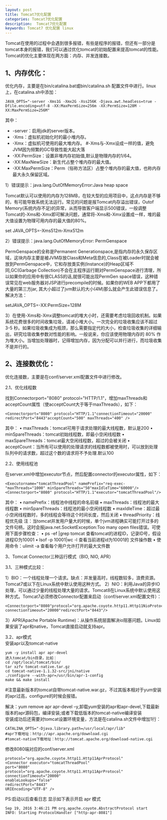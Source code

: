 ```yaml
---
layout: post
title: Tomcat7优化配置
categories: Tomcat7优化配置
description:  Tomcat7优化配置
keywords: Tomcat7 优化配置 linux
---
```



Tomcat在使用的过程中会遇到很多报错，有些是程序的报错，但还有一部分是tomcat本身的报错，我们可以通过优化tomcat的初始配置来提高tomcat的性能。Tomcat的优化主要体现在两方面：内存、并发连接数。

## 1、内存优化：
优化内存，主要是在bin/catalina.bat或bin/catalina.sh 配置文件中进行。linux上，在catalina.sh中添加：
```
JAVA_OPTS="-server -Xms1G -Xmx2G -Xss256K -Djava.awt.headless=true -Dfile.encoding=utf-8 -XX:MaxPermSize=256m -XX:PermSize=128M -XX:MaxPermSize=256M"
```
其中：
* -server：启用jdk的server版本。
* -Xms：虚拟机初始化时的最小堆内存。
* -Xmx：虚拟机可使用的最大堆内存。 #-Xms与-Xmx设成一样的值，避免JVM因为频繁的GC导致性能大起大落
* -XX:PermSize：设置非堆内存初始值,默认是物理内存的1/64。
* -XX:MaxNewSize：新生代占整个堆内存的最大值。
* -XX:MaxPermSize：Perm（俗称方法区）占整个堆内存的最大值，也称内存最大永久保留区域。

1）错误提示：java.lang.OutOfMemoryError:Java heap space

Tomcat默认可以使用的内存为128MB，在较大型的应用项目中，这点内存是不够的，有可能导致系统无法运行。常见的问题是报Tomcat内存溢出错误，Outof Memory(系统内存不足)的异常，从而导致客户端显示500错误，一般调整Tomcat的-Xms和-Xmx即可解决问题，通常将-Xms和-Xmx设置成一样，堆的最大值设置为物理可用内存的最大值的80%。

set JAVA_OPTS=-Xms512m-Xmx512m

2）错误提示：java.lang.OutOfMemoryError: PermGenspace

PermGenspace的全称是Permanent Generationspace,是指内存的永久保存区域，这块内存主要是被JVM存放Class和Meta信息的,Class在被Loader时就会被放到PermGenspace中，它和存放类实例(Instance)的Heap区域不同,GC(Garbage Collection)不会在主程序运行期对PermGenspace进行清理，所以如果你的应用中有很CLASS的话,就很可能出现PermGen space错误，这种错误常见在web服务器对JSP进行precompile的时候。如果你的WEB APP下都用了大量的第三方jar, 其大小超过了jvm默认的大小(4M)那么就会产生此错误信息了。解决方法：

setJAVA_OPTS=-XX:PermSize=128M

3）在使用-Xms和-Xmx调整tomcat的堆大小时，还需要考虑垃圾回收机制。如果系统花费很多的时间收集垃圾，请减小堆大小。一次完全的垃圾收集应该不超过3-5 秒。如果垃圾收集成为瓶颈，那么需要指定代的大小，检查垃圾收集的详细输出，研究垃圾收集参数对性能的影响。一般说来，你应该使用物理内存的 80% 作为堆大小。当增加处理器时，记得增加内存，因为分配可以并行进行，而垃圾收集不是并行的。

## 2、连接数优化：

优化连接数，主要是在conf/server.xml配置文件中进行修改。

2.1、优化线程数

找到Connectorport="8080" protocol="HTTP/1.1"，增加maxThreads和acceptCount属性（使acceptCount大于等于maxThreads），如下：
```
<Connectorport="8080" protocol="HTTP/1.1"connectionTimeout="20000" redirectPort="8443"acceptCount="500" maxThreads="400" />
```
其中：
• maxThreads：tomcat可用于请求处理的最大线程数，默认是200
• minSpareThreads：tomcat初始线程数，即最小空闲线程数
• maxSpareThreads：tomcat最大空闲线程数，超过的会被关闭
• acceptCount：当所有可以使用的处理请求的线程数都被使用时，可以放到处理队列中的请求数，超过这个数的请求将不予处理.默认100

2.2、使用线程池

在server.xml中增加executor节点，然后配置connector的executor属性，如下：
```
<Executorname="tomcatThreadPool" namePrefix="req-exec-"maxThreads="1000" minSpareThreads="50"maxIdleTime="60000"/>
<Connectorport="8080" protocol="HTTP/1.1"executor="tomcatThreadPool"/>
```
其中：
• namePrefix：线程池中线程的命名前缀
• maxThreads：线程池的最大线程数
• minSpareThreads：线程池的最小空闲线程数
• maxIdleTime：超过最小空闲线程数时，多的线程会等待这个时间长度，然后关闭
• threadPriority：线程优先级
注：当tomcat并发用户量大的时候，单个jvm进程确实可能打开过多的文件句柄，这时会报java.net.SocketException:Too many open files错误。可使用下面步骤检查：
• ps -ef |grep tomcat 查看tomcat的进程ID，记录ID号，假设进程ID为10001
• lsof -p 10001|wc -l 查看当前进程id为10001的 文件操作数
• 使用命令：ulimit -a 查看每个用户允许打开的最大文件数

3、Tomcat Connector三种运行模式（BIO, NIO, APR）

3.1、三种模式比较：

1）BIO：一个线程处理一个请求。缺点：并发量高时，线程数较多，浪费资源。Tomcat7或以下在Linux系统中默认使用这种方式。
2）NIO：利用Java的异步IO处理，可以通过少量的线程处理大量的请求。Tomcat8在Linux系统中默认使用这种方式。Tomcat7必须修改Connector配置来启动（conf/server.xml配置文件）：
```
<Connectorport="8080"protocol="org.apache.coyote.http11.Http11NioProtocol" connectionTimeout="20000"redirectPort="8443"/>
```
3）APR(Apache Portable Runtime)：从操作系统层面解决io阻塞问题。Linux如果安装了apr和native，Tomcat直接启动就支持apr。

3.2、apr模式  
安装apr以及tomcat-native  
```
yum -y install apr apr-devel  
进入tomcat/bin目录，比如：  
cd /opt/local/tomcat/bin/  
tar xzfv tomcat-native.tar.gz  
cd tomcat-native-1.1.32-src/jni/native  
./configure --with-apr=/usr/bin/apr-1-config  
make && make install  
```
\#注意最新版本的tomcat自带tomcat-native.war.gz，不过其版本相对于yum安装的apr过高，configure的时候会报错。  

解决：yum remove apr apr-devel –y,卸载yum安装的apr和apr-devel,下载最新版本的apr源码包，编译安装;或者下载低版本的tomcat-native编译安装  
安装成功后还需要对tomcat设置环境变量，方法是在catalina.sh文件中增加1行：  
```
CATALINA_OPTS="-Djava.library.path=/usr/local/apr/lib"
#apr下载地址：http://apr.apache.org/download.cgi
#tomcat-native下载地址：http://tomcat.apache.org/download-native.cgi
```
修改8080端对应的conf/server.xml
```
protocol="org.apache.coyote.http11.Http11AprProtocol"
<Connector executor="tomcatThreadPool"
port="8080"
protocol="org.apache.coyote.http11.Http11AprProtocol"
connectionTimeout="20000"
enableLookups="false"
redirectPort="8443"
URIEncoding="UTF-8" />
```
PS:启动以后查看日志 显示如下表示开启 apr 模式
```
Sep 19, 2016 3:46:21 PM org.apache.coyote.AbstractProtocol start
INFO: Starting ProtocolHandler ["http-apr-8081"]
```

